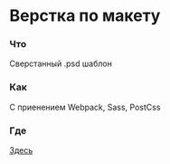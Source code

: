 # Верстка по макету

### Что

Сверстанный .psd шаблон

### Как 

С приенением Webpack, Sass, PostCss

### Где

[Здесь](https://rodionoff.github.io/lemon/)

